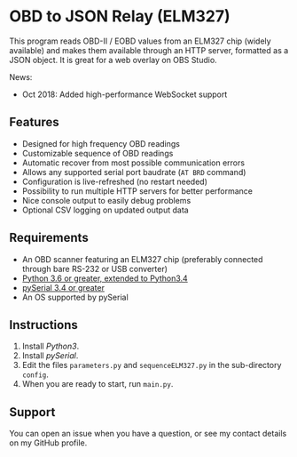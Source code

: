 # OBD to JSON Relay (ELM327)
This program reads OBD-II / EOBD values from an ELM327 chip (widely available) and makes them available through an HTTP server, formatted as a JSON object. It is great for a web overlay on OBS Studio.

News:
* Oct 2018: Added high-performance WebSocket support

## Features
- Designed for high frequency OBD readings
- Customizable sequence of OBD readings
- Automatic recover from most possible communication errors
- Allows any supported serial port baudrate (`AT BRD` command)
- Configuration is live-refreshed (no restart needed)
- Possibility to run multiple HTTP servers for better performance
- Nice console output to easily debug problems
- Optional CSV logging on updated output data

## Requirements
- An OBD scanner featuring an ELM327 chip (preferably connected through bare RS-232 or USB converter)
- [Python 3.6 or greater, extended to Python3.4](https://www.python.org/downloads/)
- [pySerial 3.4 or greater](https://github.com/pyserial/pyserial)
- An OS supported by pySerial

## Instructions
1. Install *Python3*.
1. Install *pySerial*.
1. Edit the files `parameters.py` and `sequenceELM327.py` in the sub-directory `config`.
1. When you are ready to start, run `main.py`.

## Support
You can open an issue when you have a question, or see my contact details on my GitHub profile.
